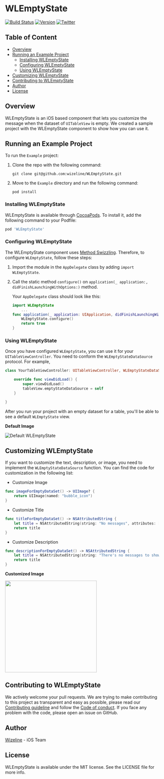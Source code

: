 # WLEmptyState

[![Build Status](https://travis-ci.com/wizeline/predictive-listening.svg?token=x5gYJeA2Y1cf76HyTTzK&branch=develop)](https://travis-ci.com/wizeline/predictive-listening)
[![Version](https://img.shields.io/cocoapods/v/WLEmptyState.svg?style=flat)](https://cocoapods.org/pods/WLEmptyState)
[![Twitter](https://img.shields.io/twitter/follow/theWizeline.svg?label=Wizeline%20&style=flat)](http://twitter.com/thewizeline)

## Table of Content <!-- omit in toc -->

- [Overview](#overview)
- [Running an Example Project](#running-an-example-project)
  - [Installing WLEmptyState](#installing-wlemptystate)
  - [Configuring WLEmptyState](#configuring-wlemptystate)
  - [Using WLEmptyState](#using-wlemptystate)
- [Customizing WLEmptyState](#customizing-wlemptystate)
- [Contributing to WLEmptyState](#contributing-to-wlemptystate)
- [Author](#author)
- [License](#license)

## Overview

WLEmptyState is an iOS based component that lets you customize the message when the dataset of `UITableView` is empty. We created a sample project with the WLEmptyState component to show how you can use it.

## Running an Example Project

To run the `Example` project:

1. Clone the repo with the following command:

    `git clone git@github.com:wizeline/WLEmptyState.git`

2. Move to the `Example` directory and run the following command:

    `pod install`

### Installing WLEmptyState

WLEmptyState is available through [CocoaPods](https://cocoapods.org). To install it, add the following command to your Podfile:

```ruby
pod 'WLEmptyState'
```

### Configuring WLEmptyState

The WLEmptyState component uses [Method Swizzling](https://nshipster.com/method-swizzling/). Therefore, to configure `WLEmptyState`, follow these steps:

1. Import the module in the `AppDelegate` class by adding `import WLEmptyState`.

2. Call the static method `configure()` on `application(_ application:, didFinishLaunchingWithOptions:)` method.

    Your `AppDelegate` class should look like this:

    ```Swift
    import WLEmptyState
        ...
    func application(_ application: UIApplication, didFinishLaunchingWithOptions launchOptions: [UIApplication.LaunchOptionsKey: Any]?) -> Bool {
        WLEmptyState.configure()
        return true
    }
    ```

### Using WLEmptyState

Once you have configured `WLEmptyState`, you can use it for your `UITableViewController`. You need to conform the `WLEmptyStateDataSource` protocol. For example,

```Swift
class YourTableViewController: UITableViewController, WLEmptyStateDataSource {

    override func viewDidLoad() {
        super.viewDidLoad()
        tableView.emptyStateDataSource = self
    }

}
```

After you run your project with an empty dataset for a table, you'll be able to see a default `WLEmptyState` view.

**Default Image**

![Default WLEmptyState](https://user-images.githubusercontent.com/6756995/52525837-21b7cc00-2c75-11e9-8ef4-6c2ca226ddb3.png)

## Customizing WLEmptyState

If you want to customize the text, description, or image, you need to implement the `WLEmptyStateDataSource` function. You can find the code for customization in the following list:

- Customize Image

```Swift
func imageForEmptyDataSet() -> UIImage? {
    return UIImage(named: "bubble_icon")
}
```

- Customize Title

```Swift
func titleForEmptyDataSet() -> NSAttributedString {
    let title = NSAttributedString(string: "No messages", attributes: [NSAttributedString.Key.font: UIFont.preferredFont(forTextStyle: .headline)])
    return title
}
```

- Customize Description

```Swift
func descriptionForEmptyDataSet() -> NSAttributedString {
    let title = NSAttributedString(string: "There's no messages to show.", attributes: [NSAttributedString.Key.font: UIFont.preferredFont(forTextStyle: .caption1)])
    return title
}
```

**Customized Image**

<img src="https://user-images.githubusercontent.com/3466367/52595877-8fe6c500-2e14-11e9-85f3-2937746d4b24.png" width="300">

## Contributing to WLEmptyState

We actively welcome your pull requests. We are trying to make contributing to this project as transparent and easy as possible, please read our [Contributing guideline](contributing.md) and follow the [Code of conduct](CODE_OF_CONDUCT.md).
If you face any problem with the code, please open an issue on GitHub.

## Author

[Wizeline](https://www.wizeline.com) - iOS Team

## License

WLEmptyState is available under the MIT license. See the LICENSE file for more info.
